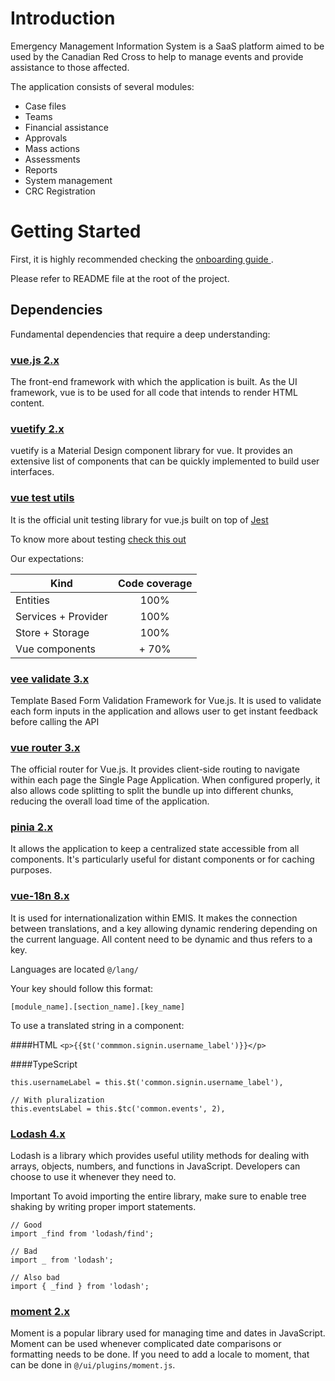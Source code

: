 # Introduction
Emergency Management Information System is a SaaS platform aimed to be used by the Canadian
Red Cross to help to manage events and provide assistance to those affected.

The application consists of several modules:
- Case files
- Teams
- Financial assistance
- Approvals
- Mass actions
- Assessments
- Reports
- System management
- CRC Registration


# Getting Started

First, it is highly recommended checking the [onboarding guide ](https://rctech.atlassian.net/wiki/spaces/EDev/pages/1559396353/Front-end+-+On+boarding).


Please refer to README file at the root of the project.

## Dependencies

Fundamental dependencies that require a deep understanding:

### [vue.js 2.x ](https://vuejs.org/)
The front-end framework with which the application is built. As the UI framework, vue is to be used for all code that intends to render HTML content.

### [vuetify 2.x ](https://vuetifyjs.com/en/)
vuetify is a Material Design component library for vue. It provides an extensive list of components that can be quickly implemented to build user interfaces.


### [vue test utils](https://vue-test-utils.vuejs.org/)

It is the official unit testing library for vue.js built on top of [Jest](https://jestjs.io/docs/getting-started)

To know more about testing [check this out](https://rctech.atlassian.net/wiki/spaces/EDev/pages/1559396353/Front-end+-+On+boarding#Testing)

Our expectations:

| Kind                | Code coverage |
|---------------------|:-------------:|
| Entities            |     100%      |
| Services + Provider |     100%      | 
| Store + Storage     |     100%      |
| Vue components      |     + 70%     |

###  [vee validate 3.x](https://vee-validate.logaretm.com/v3)
Template Based Form Validation Framework for Vue.js. It is used to validate each form inputs in the application
and allows user to get instant feedback before calling the API

### [vue router 3.x](https://router.vuejs.org/)
The official router for Vue.js. It provides client-side routing to navigate within each page the Single Page Application.
When configured properly, it also allows code splitting to split the bundle up into different chunks, reducing the overall load time of the application.

### [pinia 2.x ](https://pinia.vuejs.org/)

It allows the application to keep a centralized state accessible from all components. It's particularly useful for distant components or for caching purposes.

### [vue-18n 8.x](https://kazupon.github.io/vue-i18n/introduction.html)

It is used for internationalization within EMIS.
It makes the connection between translations, and a key allowing dynamic rendering depending on the current language.
All content need to be dynamic and thus refers to a key.

Languages are located `@/lang/`

Your key should follow this format:

`[module_name].[section_name].[key_name]`

To use a translated string in a component:

####HTML
```<p>{{$t('commmon.signin.username_label')}}</p>```

####TypeScript
```// Normal
this.usernameLabel = this.$t('common.signin.username_label'),

// With pluralization
this.eventsLabel = this.$tc('common.events', 2),
```


### [Lodash 4.x](https://lodash.com/docs/4.17.15)


Lodash is a library which provides useful utility methods for dealing with arrays, objects, numbers, and functions in JavaScript.
Developers can choose to use it whenever they need to.

Important To avoid importing the entire library, make sure to enable tree shaking by writing proper import statements.
```
// Good
import _find from 'lodash/find';

// Bad
import _ from 'lodash';

// Also bad
import { _find } from 'lodash';
```

### [moment 2.x](https://momentjs.com/docs/)

Moment is a popular library used for managing time and dates in JavaScript.
Moment can be used whenever complicated date comparisons or formatting needs to be done.
If you need to add a locale to moment, that can be done in `@/ui/plugins/moment.js`.

